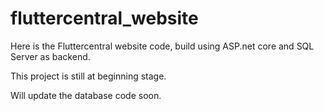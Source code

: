 # fluttercentral_website
Here is the Fluttercentral website code, build using ASP.net core and SQL Server as backend. 

This project is still at beginning stage.

Will update the database code soon.
